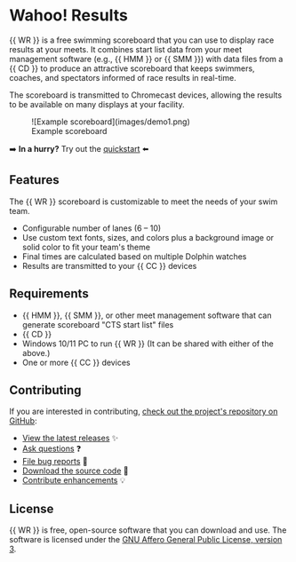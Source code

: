 # Wahoo! Results

{{ WR }} is a free swimming scoreboard that you can use to display race results
at your meets. It combines start list data from your meet management software
(e.g., {{ HMM }} or {{ SMM }}) with data files from a {{ CD }} to produce an
attractive scoreboard that keeps swimmers, coaches, and spectators informed of
race results in real-time.

The scoreboard is transmitted to Chromecast devices, allowing the results to be
available on many displays at your facility.

<figure markdown>
  ![Example scoreboard](images/demo1.png)
  <figcaption>Example scoreboard</figcaption>
</figure>

:arrow_right: **In a hurry?** Try out the [quickstart](quickstart.md)
:arrow_left:

## Features

The {{ WR }} scoreboard is customizable to meet the needs of your swim team.

- Configurable number of lanes (6 &ndash; 10)
- Use custom text fonts, sizes, and colors plus a background image or solid
  color to fit your team's theme
- Final times are calculated based on multiple Dolphin watches
- Results are transmitted to your {{ CC }} devices

## Requirements

- {{ HMM }}, {{ SMM }}, or other meet management software that can generate
  scoreboard "CTS start list" files
- {{ CD }}
- Windows 10/11 PC to run {{ WR }} (It can be shared with either of the above.)
- One or more {{ CC }} devices

## Contributing

If you are interested in contributing, [check out the project's repository on
GitHub](https://github.com/JohnStrunk/wahoo-results):

- [View the latest
  releases](https://github.com/JohnStrunk/wahoo-results/releases) :sparkles:
- [Ask questions](https://github.com/JohnStrunk/wahoo-results/discussions)
  :question:
- [File bug reports](https://github.com/JohnStrunk/wahoo-results/issues)
  :lady_beetle:
- [Download the source code](https://github.com/JohnStrunk/wahoo-results)
  :page_facing_up:
- [Contribute enhancements](https://github.com/JohnStrunk/wahoo-results/pulls)
  :bulb:

## License

{{ WR }} is free, open-source software that you can download and use. The
software is licensed under the [GNU Affero General Public License, version 3](https://www.gnu.org/licenses/agpl-3.0.en.html).
